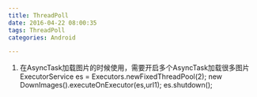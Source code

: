 ```yaml
---
title: ThreadPoll
date: 2016-04-22 08:00:35 
tags: ThreadPoll
categories: Android

---
```



1. 在AsyncTask加载图片的时候使用，需要开启多个AsyncTask加载很多图片
ExecutorService es = Executors.newFixedThreadPool(2);
new DownImages().executeOnExecutor(es,url1);
es.shutdown();

